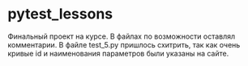 # pytest_lessons

Финальный проект на курсе. В файлах по возможности оставлял комментарии. В файле test_5.py пришлось схитрить, так как очень кривые id и наименования параметров были указаны на сайте. 
